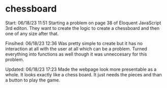 # chessboard

Start: 06/18/23 11:51
Starting a problem on page 38 of Eloquent JavaScript 3rd editon. They want to create the logic to create a chessboard and then one of any size after that.

Finsihed: 06/18/23 12:36
Was pretty simple to create but it has no interaction at all with the user at all which can be a problem. Turned everything into functions as well though it was unneccesary for this problem. 

Updated: 06/18/23 17:23
Made the webpage look more presentable as a whole. It looks exactly like a
chess board. It just needs the pieces and than a button to play the game. 
